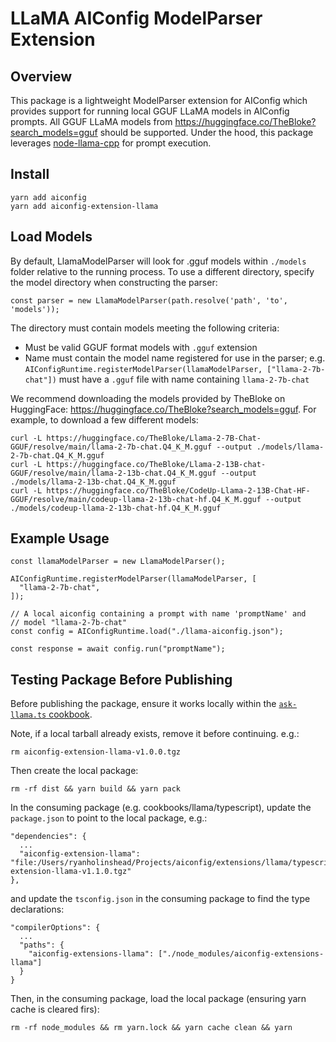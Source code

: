# LLaMA AIConfig ModelParser Extension

## Overview

This package is a lightweight ModelParser extension for AIConfig which provides support for running local GGUF LLaMA models in AIConfig prompts. All GGUF LLaMA models from https://huggingface.co/TheBloke?search_models=gguf should be supported. Under the hood, this package leverages [node-llama-cpp](https://withcatai.github.io/node-llama-cpp/) for prompt execution.

## Install

```
yarn add aiconfig
yarn add aiconfig-extension-llama
```

## Load Models

By default, LlamaModelParser will look for .gguf models within `./models` folder relative to the running process. To use a different directory, specify the model directory when constructing the parser:

```
const parser = new LlamaModelParser(path.resolve('path', 'to', 'models'));
```

The directory must contain models meeting the following criteria:

- Must be valid GGUF format models with `.gguf` extension
- Name must contain the model name registered for use in the parser; e.g. `AIConfigRuntime.registerModelParser(llamaModelParser, ["llama-2-7b-chat"])` must have a `.gguf` file with name containing `llama-2-7b-chat`

We recommend downloading the models provided by TheBloke on HuggingFace: https://huggingface.co/TheBloke?search_models=gguf. For example, to download a few different models:

```
curl -L https://huggingface.co/TheBloke/Llama-2-7B-Chat-GGUF/resolve/main/llama-2-7b-chat.Q4_K_M.gguf --output ./models/llama-2-7b-chat.Q4_K_M.gguf
curl -L https://huggingface.co/TheBloke/Llama-2-13B-chat-GGUF/resolve/main/llama-2-13b-chat.Q4_K_M.gguf --output ./models/llama-2-13b-chat.Q4_K_M.gguf
curl -L https://huggingface.co/TheBloke/CodeUp-Llama-2-13B-Chat-HF-GGUF/resolve/main/codeup-llama-2-13b-chat-hf.Q4_K_M.gguf --output ./models/codeup-llama-2-13b-chat-hf.Q4_K_M.gguf
```

## Example Usage

```
const llamaModelParser = new LlamaModelParser();

AIConfigRuntime.registerModelParser(llamaModelParser, [
  "llama-2-7b-chat",
]);

// A local aiconfig containing a prompt with name 'promptName' and
// model "llama-2-7b-chat"
const config = AIConfigRuntime.load("./llama-aiconfig.json");

const response = await config.run("promptName");
```

## Testing Package Before Publishing

Before publishing the package, ensure it works locally within the [`ask-llama.ts` cookbook](../../../cookbooks/llama/typescript/ask-llama.ts).

Note, if a local tarball already exists, remove it before continuing. e.g.:

```
rm aiconfig-extension-llama-v1.0.0.tgz
```

Then create the local package:

```
rm -rf dist && yarn build && yarn pack
```

In the consuming package (e.g. cookbooks/llama/typescript), update the `package.json` to point to the local package, e.g.:

```
"dependencies": {
  ...
  "aiconfig-extension-llama": "file:/Users/ryanholinshead/Projects/aiconfig/extensions/llama/typescript/aiconfig-extension-llama-v1.1.0.tgz"
},
```

and update the `tsconfig.json` in the consuming package to find the type declarations:

```
"compilerOptions": {
  ...
  "paths": {
    "aiconfig-extensions-llama": ["./node_modules/aiconfig-extensions-llama"]
  }
}
```

Then, in the consuming package, load the local package (ensuring yarn cache is cleared firs):

```
rm -rf node_modules && rm yarn.lock && yarn cache clean && yarn
```
